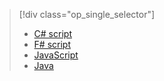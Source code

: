 > [!div class="op_single_selector"] 
> * [C# script](functions-reference-csharp.md) 
> * [F# script](functions-reference-fsharp.md) 
> * [JavaScript](functions-reference-node.md) 
> * [Java](functions-reference-java.md) 
  